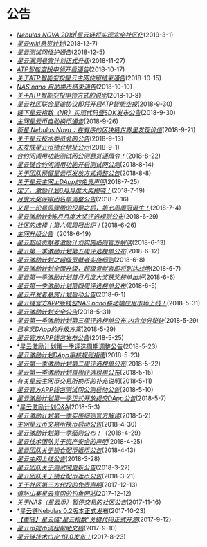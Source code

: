 # 公告

- *[Nebulas NOVA 2019|星云链将实现完全社区化](https://mp.weixin.qq.com/s/rDmPCHmbPpkk6f8znZCUnA)*(2019-3-1)
- *[星云wiki悬赏计划](https://mp.weixin.qq.com/s/w5D5JOTy3YlTIeCFajXqTg)*(2018-12-7)
- *[星云测试网维护通告](https://mp.weixin.qq.com/s/XK0WyZFYHvtoqttDWgaqQg)*(2018-12-5)
- *[星云漏洞悬赏计划正式升级](https://mp.weixin.qq.com/s/MqrhfTiggklBx83KwzuXhg)*(2018-11-27)
- *[ATP智能空投申领开启通告](https://mp.weixin.qq.com/s/3AdjQa7G_1dVTY-XUoFgaA)*(2018-10-17)
- *[关于ATP智能空投星云主网快照结束通告](https://mp.weixin.qq.com/s/sijI15lAjUCoMB0PCKu5nw)*(2018-10-15)
- *[NAS nano 自助换币结束通告](https://mp.weixin.qq.com/s/en5_rZ3xpd8ZIS7LR4VCJw)*(2018-10-10)
- *[关于ATP智能空投申领方式的说明](https://mp.weixin.qq.com/s/3JAbnBmY66Gmf5i3O46UNQ)*(2018-10-8)
- *[星云社区联合星途协议即将开启ATP智能空投](https://mp.weixin.qq.com/s/43_CpQ2h2LNTQ5YTrLAHfw)*(2018-9-30)
- *[链下星云指数（NR）实现代码暨SDK发布公告](https://mp.weixin.qq.com/s/P4aXYFbWinaI-13BRmqCCg)*(2018-9-30)
- *[主网星云币自助换币通告](https://mp.weixin.qq.com/s/fsxF6ChnV9JhqmyI6KdbBg)*(2018-9-26)
- *[新星 Nebulas Nova：在有序的区块链世界里发现价值](https://mp.weixin.qq.com/s/4pLrGXRo5-m3S1gbHz86Cg)*(2018-9-21)
- *[关于星云技术委员会的公告](https://mp.weixin.qq.com/s/TYmlqrHXpqCNc432plfT2A)*(2018-9-13)
- *[未发放星云币锁仓地址公示](https://mp.weixin.qq.com/s/Plu2liej0aBXAXm_PoA-BA)*(2018-9-1)
- *[合约间调用功能测试网公测悬赏通缉令！](https://mp.weixin.qq.com/s/qVsPol3yhT1fFr6TrR1Q8w)*(2018-8-22)
- *[星云链合约间调用功能开启测试网公测](https://mp.weixin.qq.com/s/wJ9YBAMyWxVY7dT7AXZ6-w)*(2018-8-14)
- *[关于团队预留星云币发放方式调整公告](https://mp.weixin.qq.com/s/Ia_PkcTUyhicEdEO6l6qSA)*(2018-8-8)
- *[关于星云主网上DApp的免责声明](https://mp.weixin.qq.com/s/CU85S40If6ZXNl9qqzcdVA)*(2018-7-25)
- *[定了，激励计划6月月度大奖揭晓！](https://mp.weixin.qq.com/s/2qX8GEHPAleIdf3wrNd-WA)*(2018-7-19)
- *[月度大奖评审团名单调整公告](https://mp.weixin.qq.com/s/vnG7SzgLZPbyazGbbdyvVw)*(2018-7-16)
- *[又是一轮暴风骤雨的投票之后，第七周周冠诞生！](https://mp.weixin.qq.com/s/mFXAa_2HtgoY4gDKdpJ2EA)*(2018-7-4)
- *[星云激励计划6月月度大奖评选规则公布](https://mp.weixin.qq.com/s/cVBaXi5k7mWpCma5yHKn0w)*(2018-6-29)
- *[社区的选择！第六周周冠出炉！](https://mp.weixin.qq.com/s/vlFyuv-RFkfp9xWkUsWWQA)*(2018-6-26)
- *[主网升级公告](https://mp.weixin.qq.com/s/tFd8a6KH74tTHgdk-itfRQ)*（2018-6-19）
- *[星云超级贡献者激励计划实施细则官方解读](https://mp.weixin.qq.com/s/1lPrqhshwnEWLq2fisnEEw)*(2018-6-13)
- *[星云第一季激励计划第五周评选榜单公布](https://mp.weixin.qq.com/s/qXqet2KahQSkPaOc-P-T-w)*(2018-6-12)
- *[星云激励计划之超级贡献者实施细则](https://mp.weixin.qq.com/s/4gZiqIzCSax2mlGiak7FPA)*(2018-6-8)
- *[星云激励计划全面升级，超级贡献者即将到达战场](https://mp.weixin.qq.com/s/2BRqwCcAtheC3TJ4D8c6dA)*(2018-6-7)
- *[星云第一季激励计划首月月度大奖获奖榜单出炉](https://mp.weixin.qq.com/s/8Xbk0_GXE0cAHPYCIptetQ)*(2018-6-6)
- *[星云第一季激励计划第四周评选榜单公布](https://mp.weixin.qq.com/s/bP_J2EGEOGsuRRstKPsPQA)*(2018-6-5)
- *[星云开发者悬赏计划启动公告](https://mp.weixin.qq.com/s/OwkhlhOsKXbBWU4juY6riQ)*(2018-6-1)
- *[星云链官方APP版钱包NAS nano移动端应用市场上线！](https://mp.weixin.qq.com/s/GVis2BvWOn0x2oTQSAqmQg)*(2018-5-31)
- *[星云激励计划安全公告](https://mp.weixin.qq.com/s/bWmh5BRRx1qjUp-wJrXSTw)*(2018-5-31)
- *[星云第一季激励计划第三周评选榜单公布 内含加分秘诀](https://mp.weixin.qq.com/s/mspyU2DRENyonDA67VF40A)*(2018-5-29)
- *[已拿奖DApp的升级方案](https://mp.weixin.qq.com/s/MdVZ-iVc5ZNChp1RzDpzsw)*(2018-5-29)
- *[星云官方APP钱包发布公告](https://mp.weixin.qq.com/s/XyWuc3ahCBNdvaPyw7OG4A)*(2018-5-25)
- *[星云激励计划第一季评选周期调整公告](https://mp.weixin.qq.com/s/38XWU3YvVNo5DS6ekBIasg)(2018-5-23)
- *[星云激励计划DApp审核规则指南](https://mp.weixin.qq.com/s/33WR5ZM9TdfqQ1_5QrOKYA)*(2018-5-23)
- *[星云第一季激励计划第二周评选榜单公布](https://mp.weixin.qq.com/s/Tk5FaWvd76-4jNMGSmuDHg)*(2018-5-22)
- *[星云第一季激励计划首周评选榜单公布](https://mp.weixin.qq.com/s/RYPesMafzuE28brN2T0JMQ)*(2018-5-15)
- *[有关星云主网币交易所换币的补充说明](https://mp.weixin.qq.com/s/ad8kurtNFbFXIFg_vxBblw)*(2018-5-11)
- *[星云官方APP钱包测试网公测启动公告](https://mp.weixin.qq.com/s/RTepBAdJnrm-ImWRMnC6kQ)*(2018-5-10)
- *[星云激励计划第一季正式开放提交DApp公告](https://mp.weixin.qq.com/s/ej9NX4RayBFv3CjWcxfDsw)*(2018-5-7)
- *[星云激励计划Q&A](https://mp.weixin.qq.com/s/UZaL-pHG4CfGxEWc97UcRw)(2018-5-3)
- *[星云激励计划第一季实施细则官方解读](https://mp.weixin.qq.com/s/ADGeu_f5RTn7eX4mTxHi3g)*(2018-5-2)
- *[主网星云币交易所换币启动公告](https://mp.weixin.qq.com/s/vpZjH1vLm9B3fw8qyf3bsw)*(2018-4-30)
- *[星云激励计划第一季细则公布！](https://mp.weixin.qq.com/s/iaP3IUo3oG28gDYquBXXgA)*（2018-4-29）
- *[星云技术团队关于资产安全的声明](https://mp.weixin.qq.com/s/6xny4RFNS7HF3NtLc_4WtA)*(2018-4-25)
- *[星云团队关于锁仓配币返币公告](https://mp.weixin.qq.com/s/kRU3v9YTxm17M_V32cTlmg)*(2018-4-13)
- *[星云主网上线公告](https://mp.weixin.qq.com/s/YFmX3tvZ5WeM6LC6EKy-kw)*(2018-3-28)
- *[星云团队关于测试网更新公告](https://mp.weixin.qq.com/s/mkvjDBJJQskEGJ1gkQCp4Q)*(2018-3-27)
- *[星云团队关于锁仓配币返币公告](https://mp.weixin.qq.com/s/mkvjDBJJQskEGJ1gkQCp4Q)*(2018-3-21)
- *[关于社区第三方代投的免责声明](https://mp.weixin.qq.com/s/kyTbhK2Iq-gAGBVdeDWZCQ)*(2017-12-13)
- *[慎防山寨星云官网的钓鱼网站](https://mp.weixin.qq.com/s/TQq2hXofEUw_hX7hBQGPQQ)*(2017-12-12)
- *[关于NAS（星云币）暂停交易的社区公告](https://mp.weixin.qq.com/s/QLxAdbwM0t28O4TN7hEDhQ)*(2017-11-16)
- *[星云链Nebulas 0.2版本正式发布](https://mp.weixin.qq.com/s/RN7gnIJrqJMFJ18nehwTsw)(2017-10-23)
- *[【重磅】星云链“星云指数”关键代码正式开源](https://mp.weixin.qq.com/s/oHcskcYDLQBLr8-AvcPlQA)*(2017-9-12)
- *[星云币提币流程帮助文档](https://mp.weixin.qq.com/s/tlvtpvPZtfgAZfUwewauQQ)*(2017-9-10)
- *[星云链技术白皮书1.0发布！](https://mp.weixin.qq.com/s/8HOqMe0Jyo-s7FIuP_3HTA)*(2017-8-23)


